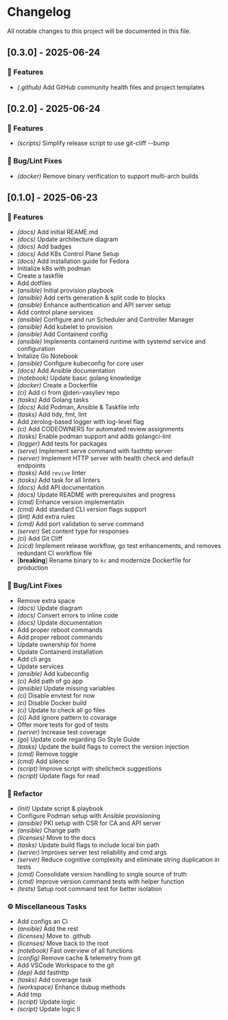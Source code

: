 # Changelog

All notable changes to this project will be documented in this file.

## [0.3.0] - 2025-06-24

### 🚀 Features

- *(.github)* Add GitHub community health files and project templates

## [0.2.0] - 2025-06-24

### 🚀 Features

- *(scripts)* Simplify release script to use git-cliff --bump

### 🐛 Bug/Lint Fixes

- *(docker)* Remove binary verification to support multi-arch builds

## [0.1.0] - 2025-06-23

### 🚀 Features

- *(docs)* Add initial REAME.md
- *(docs)* Update architecture diagram
- *(docs)* Add badges
- *(docs)* Add K8s Control Plane Setup
- *(docs)* Add installation guide for Fedora
- Initialize k8s with podman
- Create a taskfile
- Add dotfiles
- *(ansible)* Initial provision playbook
- *(ansible)* Add certs generation & split code to blocks
- *(ansible)* Enhance authentication and API server setup
- Add control plane services
- *(ansible)* Configure and run Scheduler and Controller Manager
- *(ansible)* Add kubelet to provision
- *(ansible)* Add Containerd config
- *(ansible)* Implements containerd runtime with systemd service and configuration
- Initalize Go Notebook
- *(ansible)* Configure kubeconfig for core user
- *(docs)* Add Ansible documentation
- *(notebook)* Update basic golang knowledge
- *(docker)* Create a Dockerfile
- *(ci)* Add ci from @den-vasyliev repo
- *(tasks)* Add Golang tasks
- *(docs)* Add Podman, Ansible & Taskfile info
- *(tasks)* Add tidy, fmt, lint
- Add zerolog-based logger with log-level flag
- *(ci)* Add CODEOWNERS for automated review assignments
- *(tasks)* Enable podman support and adds golangci-lint
- *(logger)* Add tests for packages
- *(serve)* Implement serve command with fasthttp server
- *(server)* Implement HTTP server with health check and default endpoints
- *(tasks)* Add `revive` linter
- *(tasks)* Add task for all linters
- *(docs)* Add API documentation
- *(docs)* Update README with prerequisites and progress
- *(cmd)* Enhance version implementatin
- *(cmd)* Add standard CLI version flags support
- *(lint)* Add extra rules
- *(cmd)* Add port validation to serve command
- *(server)* Set content type for responses
- *(ci)* Add Git Cliff
- *(cicd)* Implement release workflow, go test enhancements, and removes redundant CI workflow file
- [**breaking**] Rename binary to `kc` and modernize Dockerfile for production

### 🐛 Bug/Lint Fixes

- Remove extra space
- *(docs)* Update diagram
- *(docs)* Convert errors to inline code
- *(docs)* Update documentation
- Add proper reboot commands
- Add proper reboot commands
- Update ownership for home
- Update Containerd installation
- Add cli args
- Update services
- *(ansible)* Add kubeconfig
- *(ci)* Add path of go app
- *(ansible)* Update missing variables
- *(ci)* Disable envtest for now
- *(ci)* Disable Docker build
- *(ci)* Update to check all go files
- *(ci)* Add ignore pattern to covarage
- Offer more tests for god of tests
- *(server)* Increase test coverage
- *(go)* Update code regarding Go Style Guide
- *(tasks)* Update the build flags to correct the version injection
- *(cmd)* Remove toggle
- *(cmd)* Add silence
- *(script)* Improve script with shellcheck  suggestions
- *(script)* Update flags for read

### 🚜 Refactor

- *(init)* Update script & playbook
- Configure Podman setup with Ansible provisioning
- *(ansible)* PKI setup with CSR for CA and API server
- *(ansible)* Change path
- *(licenses)* Move to the docs
- *(tasks)* Update build flags to include local bin path
- *(server)* Improves server test reliability and cmd args
- *(server)* Reduce cognitive complexity and eliminate string duplication in tests
- *(cmd)* Consolidate version handling to single source of truth
- *(cmd)* Improve version command tests with helper function
- *(tests)* Setup root command test for better isolation

### ⚙️ Miscellaneous Tasks

- Add configs an Ci
- *(ansible)* Add the rest
- *(licenses)* Move to .github
- *(licenses)* Move back to the root
- *(notebook)* Fast overview of all functions
- *(config)* Remove cache & telemetry from git
- Add VSCode Workspace to the git
- *(dep)* Add fasthttp
- *(tasks)* Add coverage task
- *(workspace)* Enhance dubug methods
- Add tmp
- *(script)* Update logic
- *(script)* Update logic II

<!-- generated by git-cliff -->
